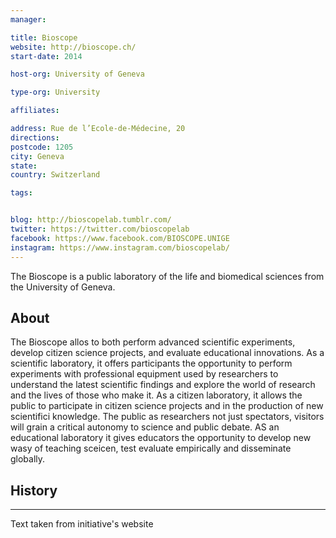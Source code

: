 ```yaml
---
manager:

title: Bioscope
website: http://bioscope.ch/
start-date: 2014

host-org: University of Geneva

type-org: University

affiliates:

address: Rue de l’Ecole-de-Médecine, 20
directions:
postcode: 1205
city: Geneva
state:
country: Switzerland

tags:


blog: http://bioscopelab.tumblr.com/
twitter: https://twitter.com/bioscopelab
facebook: https://www.facebook.com/BIOSCOPE.UNIGE
instagram: https://www.instagram.com/bioscopelab/
---
```

The Bioscope is a public laboratory of the life and biomedical sciences from the University of Geneva.

## About
The Bioscope allos to both perform advanced scientific experiments, develop citizen science projects, and evaluate educational innovations. As a scientific laboratory, it offers participants the opportunity to perform experiments with professional equipment used by researchers to understand the latest scientific findings and explore the world of research and the lives of those who make it. As a citizen laboratory, it allows the public to participate in citizen science projects and in the production of new scientifici knowledge. The public as researchers not just spectators, visitors will grain a critical autonomy to science and public debate. AS an educational laboratory it gives educators the opportunity to develop new wasy of teaching sceicen, test evaluate empirically and disseminate globally.

## History


---
Text taken from initiative's website
